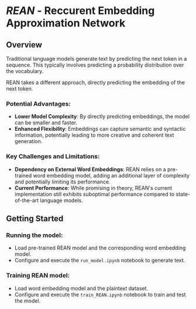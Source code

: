 # ***REAN*** - Reccurent Embedding Approximation Network

## Overview

Traditional language models generate text by predicting the next token in a sequence. This typically involves predicting a probability distribution over the vocabulary.

REAN takes a different approach, directly predicting the embedding of the next token. 

### Potential Advantages:
* **Lower Model Complexity**: By directly predicting embeddings, the model can be smaller and faster.
* **Enhanced Flexibility**: Embeddings can capture semantic and syntactic information, potentially leading to more creative and coherent text generation.

### Key Challenges and Limitations:
* **Dependency on External Word Embeddings**: REAN relies on a pre-trained word embedding model, adding an additional layer of complexity and potentially limiting its performance.
* **Current Performance**: While promising in theory, REAN's current implementation still exhibits suboptimal performance compared to state-of-the-art language models.

## Getting Started

### Running the model:
* Load pre-trained REAN model and the corresponding word embedding model.
* Configure and execute the `run_model.ipynb` notebook to generate text.

### Training REAN model:
* Load word embedding model and the plaintext dataset.
* Configure and execute the `train_REAN.ipynb` notebook to train and test the model.
